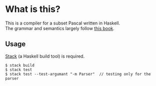 # What is this?
This is a compiler for a subset Pascal written in Haskell.  
The grammar and semantics largely follow [this book](https://www.amazon.co.jp/%E3%82%B3%E3%83%B3%E3%83%91%E3%82%A4%E3%83%A9-%E7%AC%AC2%E7%89%88-%E8%BE%BB%E9%87%8E-%E5%98%89%E5%AE%8F/dp/4274224724).

## Usage
[Stack](https://docs.haskellstack.org/en/stable/) (a Haskell build tool) is required.  

```
$ stack build
$ stack test
$ stack test --test-argumant "-m Parser"  // testing only for the parser
```